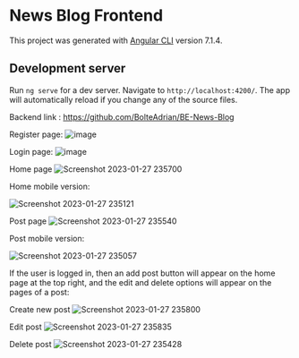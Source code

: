 # News Blog Frontend

This project was generated with [Angular CLI](https://github.com/angular/angular-cli) version 7.1.4.

## Development server

Run `ng serve` for a dev server. Navigate to `http://localhost:4200/`. The app will automatically reload if you change any of the source files.

Backend link : https://github.com/BolteAdrian/BE-News-Blog

Register page:
![image](https://user-images.githubusercontent.com/87446991/214426942-f4623799-ce31-431a-ad2f-cd71de553977.png)

Login page:
![image](https://user-images.githubusercontent.com/87446991/214426983-b560e9b4-ad3a-4ac3-9b1c-04d7656b8bd6.png)

Home page
![Screenshot 2023-01-27 235700](https://user-images.githubusercontent.com/87446991/215212292-35a9c9fb-1ce5-462d-a355-2d917f4f3b6d.png)

Home mobile version:

![Screenshot 2023-01-27 235121](https://user-images.githubusercontent.com/87446991/215212497-e023caeb-8a9c-4455-a890-e450a6400cbc.png)

Post page
![Screenshot 2023-01-27 235540](https://user-images.githubusercontent.com/87446991/215212379-0d597021-a6d3-48da-a7be-a710bfc7b65f.png)

Post mobile version:

![Screenshot 2023-01-27 235057](https://user-images.githubusercontent.com/87446991/215212579-14c7ea0a-3ee6-4631-8bc7-c2ba6e13f0b6.png)

If the user is logged in, then an add post button will appear on the home page at the top right, and the edit and delete options will appear on the pages of a post:

Create new post
![Screenshot 2023-01-27 235800](https://user-images.githubusercontent.com/87446991/215212663-1e649dea-df19-4816-8c87-43b2b124c580.png)

Edit post
![Screenshot 2023-01-27 235835](https://user-images.githubusercontent.com/87446991/215212705-43784305-9041-4c74-bf26-82359ae8e581.png)

Delete post
![Screenshot 2023-01-27 235428](https://user-images.githubusercontent.com/87446991/215212785-b3870bbc-9fe7-4b37-b55e-2a066152c1e3.png)


